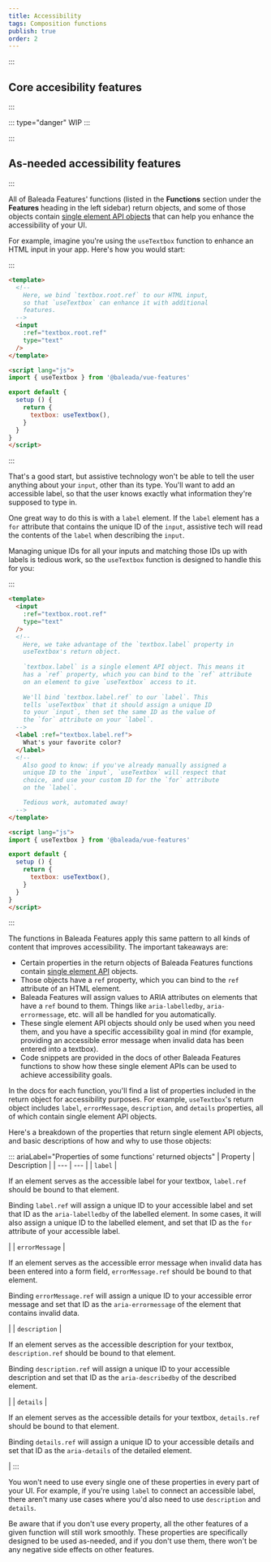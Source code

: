 ```yaml
---
title: Accessibility
tags: Composition functions
publish: true
order: 2
---
```



:::
## Core accesibility features
:::

::: type="danger"
WIP
:::


:::
## As-needed accessibility features
:::

All of Baleada Features' functions (listed in the **Functions** section under the **Features** heading in the left sidebar) return objects, and some of those objects contain [single element API objects](/docs/features/element-api) that can help you enhance the accessibility of your UI.

For example, imagine you're using the `useTextbox` function to enhance an HTML input in your app. Here's how you would start:

:::
```html
<template>
  <!--
    Here, we bind `textbox.root.ref` to our HTML input,
    so that `useTextbox` can enhance it with additional
    features.
  -->
  <input
    :ref="textbox.root.ref"
    type="text"
  />
</template>

<script lang="js">
import { useTextbox } from '@baleada/vue-features'

export default {
  setup () {
    return {
      textbox: useTextbox(),
    }
  }
}
</script>
```
:::

That's a good start, but assistive technology won't be able to tell the user anything about your `input`, other than its type. You'll want to add an accessible label, so that the user knows exactly what information they're supposed to type in.

One great way to do this is with a `label` element. If the `label` element has a `for` attribute that contains the unique ID of the `input`, assistive tech will read the contents of the `label` when describing the `input`.

Managing unique IDs for all your inputs and matching those IDs up with labels is tedious work, so the `useTextbox` function is designed to handle this for you:

:::
```html
<template>
  <input
    :ref="textbox.root.ref"
    type="text"
  />
  <!--
    Here, we take advantage of the `textbox.label` property in
    useTextbox's return object.
    
    `textbox.label` is a single element API object. This means it
    has a `ref` property, which you can bind to the `ref` attribute
    on an element to give `useTextbox` access to it.
    
    We'll bind `textbox.label.ref` to our `label`. This
    tells `useTextbox` that it should assign a unique ID
    to your `input`, then set the same ID as the value of
    the `for` attribute on your `label`.
  -->
  <label :ref="textbox.label.ref">
    What's your favorite color?
  </label>
  <!-- 
    Also good to know: if you've already manually assigned a 
    unique ID to the `input`, `useTextbox` will respect that
    choice, and use your custom ID for the `for` attribute
    on the `label`.

    Tedious work, automated away!
  -->
</template>

<script lang="js">
import { useTextbox } from '@baleada/vue-features'

export default {
  setup () {
    return {
      textbox: useTextbox(),
    }
  }
}
</script>
```
:::

The functions in Baleada Features apply this same pattern to all kinds of content that improves accessibility. The important takeaways are:
- Certain properties in the return objects of Baleada Features functions contain [single element API](/docs/features/element-api) objects.
- Those objects have a `ref` property, which you can bind to the `ref` attribute of an HTML element.
- Baleada Features will assign values to ARIA attributes on elements that have a `ref` bound to them. Things like `aria-labelledby`, `aria-errormessage`, etc. will all be handled for you automatically.
- These single element API objects should only be used when you need them, and you have a specific accessibility goal in mind (for example, providing an accessible error message when invalid data has been entered into a textbox).
- Code snippets are provided in the docs of other Baleada Features functions to show how these single element APIs can be used to achieve accessibility goals.

In the docs for each function, you'll find a list of properties included in the return object for accessibility purposes. For example, `useTextbox`'s return object includes `label`, `errorMessage`, `description`, and `details` properties, all of which contain single element API objects.

Here's a breakdown of the properties that return single element API objects, and basic descriptions of how and why to use those objects:

::: ariaLabel="Properties of some functions' returned objects"
| Property | Description |
| --- | --- |
| `label` | <p>If an element serves as the accessible label for your textbox, `label.ref` should be bound to that element.</p><p>Binding `label.ref` will assign a unique ID to your accessible label and set that ID as the `aria-labelledby` of the labelled element. In some cases, it will also assign a unique ID to the labelled element, and set that ID as the `for` attribute of your accessible label.</p> |
| `errorMessage` | <p>If an element serves as the accessible error message when invalid data has been entered into a form field, `errorMessage.ref` should be bound to that element.</p><p>Binding `errorMessage.ref` will assign a unique ID to your accessible error message and set that ID as the `aria-errormessage` of the element that contains invalid data.</p> |
| `description` | <p>If an element serves as the accessible description for your textbox, `description.ref` should be bound to that element.</p><p>Binding `description.ref` will assign a unique ID to your accessible description and set that ID as the `aria-describedby` of the described element.</p> |
| `details` | <p>If an element serves as the accessible details for your textbox, `details.ref` should be bound to that element.</p><p>Binding `details.ref` will assign a unique ID to your accessible details and set that ID as the `aria-details` of the detailed element.</p> |
:::

You won't need to use every single one of these properties in every part of your UI. For example, if you're using `label` to connect an accessible label, there aren't many use cases where you'd also need to use `description` and `details`.

Be aware that if you don't use every property, all the other features of a given function will still work smoothly. These properties are specifically designed to be used as-needed, and if you don't use them, there won't be any negative side effects on other features.
